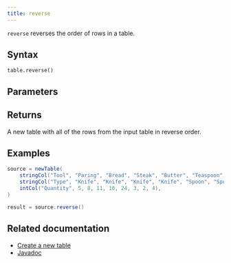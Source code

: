 ```yaml
---
title: reverse
---
```


`reverse` reverses the order of rows in a table.

## Syntax

```
table.reverse()
```

## Parameters

## Returns

A new table with all of the rows from the input table in reverse order.

## Examples

```groovy order=source,result
source = newTable(
    stringCol("Tool", "Paring", "Bread", "Steak", "Butter", "Teaspoon", "Spoon", "Slotted","Ladle"),
    stringCol("Type", "Knife", "Knife", "Knife", "Knife", "Spoon", "Spoon", "Spoon","Spoon"),
    intCol("Quantity", 5, 8, 11, 10, 24, 3, 2, 4),
)

result = source.reverse()
```

## Related documentation

- [Create a new table](../../../how-to-guides/new-and-empty-table.md#newtable)
- [Javadoc](https://deephaven.io/core/javadoc/io/deephaven/api/TableOperations.html#reverse())
